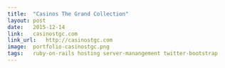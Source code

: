 ```yaml
---
title:	"Casinos The Grand Collection"
layout:	post
date:	2015-12-14
link:	casinostgc.com
link_url:	http://casinostgc.com
image:	portfolio-casinostgc.png
tags:	ruby-on-rails hosting server-manangement twitter-bootstrap
---
```

